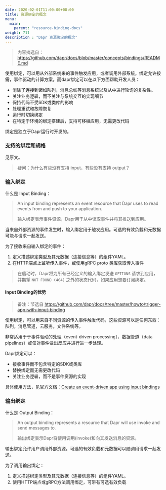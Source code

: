 ```yaml
---
date: 2020-02-01T11:00:00+08:00
title: 资源绑定的概念
menu:
  main:
    parent: "resource-binding-docs"
weight: 711
description : "Dapr 资源绑定的概念"
---
```


> 内容摘选自：https://github.com/dapr/docs/blob/master/concepts/bindings/README.md

使用绑定，可以用从外部系统来的事件触发应用，或者调用外部系统。绑定允许按需，事件驱动的计算方案，而dapr绑定可以在以下方面帮助开发人员：

- 消除了连接到诸如队列，消息总线等消息系统以及从中进行轮询的复杂性。
- 关注业务逻辑，而不关注与系统交互的实现细节
- 保持代码不受SDK或类库的影响
- 处理重试和故障恢复
- 运行时切换绑定
- 在特定于环境的绑定搭建后，支持可移植应用，无需更改代码

绑定是独立于Dapr运行时开发的。

### 支持的绑定和规格

见原文。

> 疑问：为什么有些没有支持 input，有些没有支持 output？

### 输入绑定

什么是 Input Binding：

> An input binding represents an event resource that Dapr uses to read events from and push to your application.
>
> 输入绑定表示事件资源，Dapr用于从中读取事件并将其推送到应用。

当来自外部资源的事件发生时，输入绑定用于触发应用。可选的有效负载和元数据可能与请求一起发送。

为了接收来自输入绑定的事件：

1. 定义描述绑定类型及其元数据（连接信息等）的组件YAML。
2. 在HTTP端点上监听传入事件，或使用gRPC proto 类库获取传入事件

> 在启动时，Dapr将为所有已经定义的输入绑定发送 `OPTIONS` 请求到应用，并期望 `NOT FOUND (404)` 之外的状态代码，如果应用想要订阅绑定。

#### Input Binding的优势

> 备注：节选自 https://github.com/dapr/docs/tree/master/howto/trigger-app-with-input-binding

使用绑定，可以用来自不同资源的传入事件触发代码，这些资源可以是任何东西：队列，消息管道，云服务，文件系统等。

非常适用于于事件驱动的处理（event-driven processing），数据管道（data pipelines）或仅对事件做出反应并进行进一步处理。

Dapr绑定可以：

- 接收事件而不包含特定的SDK或类库
- 替换绑定而无需更改代码
- 关注业务逻辑，而不是事件资源的实现

具体使用方法，见官方文档：[Create an event-driven app using input bindings](https://github.com/dapr/docs/tree/master/howto/trigger-app-with-input-binding)

### 输出绑定

什么是 Output Binding：

> An output binding represents a resource that Dapr will use invoke and send messages to.
>
> 输出绑定表示Dapr将使用调用(invoke)和向其发送消息的资源。

输出绑定允许用户调用外部资源。可选的有效负载和元数据可以随调用请求一起发送。

为了调用输出绑定：

1. 定义描述绑定类型及其元数据（连接信息等）的组件YAML。
2. 使用HTTP端点或gRPC方法调用绑定，可带有可选有效负载

